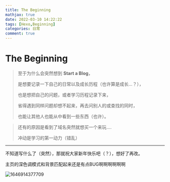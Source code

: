 ```yaml
---
title: The Beginning
mathjax: true
date: 2022-03-10 14:22:22
tags: [Hexo,Beginning]
categories: 日常
comment: true
---
```


# The Beginning

>   至于为什么会突然想到 **Start a Blog**，
>
>   是想要记录一下自己的日常以及成长历程（也许算是成长...？），
>
>   也是想把自己的问题，或者学习历程记录下来，
>
>   省得遇到同样问题却想不起来，再去问别人的或查找的同时，
>
>   也能让其他人也能从中看到一些东西（也许）。

>   还有的原因是看到了域名突然就想买一个来玩....
>
>   冲动是学习的第一动力（错乱）

------------------------------

不知道写什么了（突然），那就祝大家新年快乐吧（？），想好了再改。

主页的深色调模式和背景匹配起来还是有点BUG啊啊啊啊啊啊

![1646914377709](1646914377709.png)